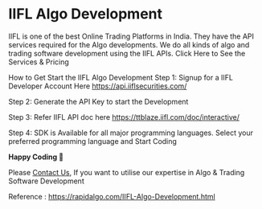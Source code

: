 IIFL Algo Development
============================

IIFL is one of the best Online Trading Platforms in India. They have the API services required for the Algo developments. We do all kinds of algo and trading software development using the IIFL APIs.
Click Here to See the Services & Pricing

How to Get Start the IIFL Algo Development
Step 1: Signup for a IIFL Developer Account Here https://api.iiflsecurities.com/

Step 2: Generate the API Key to start the Development

Step 3: Refer IIFL API doc here https://ttblaze.iifl.com/doc/interactive/

Step 4: SDK is Available for all major programming languages. Select your preferred programming language and Start Coding


__Happy Coding 🙂__
  
Please [Contact Us](https://rapidalgo.com/IIFL-Algo-Development.html), If you want to utilise our expertise in Algo & Trading Software Development

Reference : https://rapidalgo.com/IIFL-Algo-Development.html

